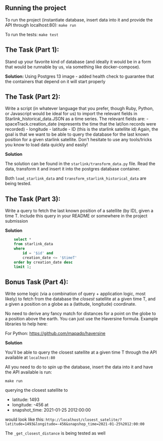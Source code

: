 ## Running the project

To run the project (instantiate database, insert data into it and provide the API through localhost:80):
`make run`

To run the tests:
`make test`

## The Task (Part 1):

Stand up your favorite kind of database (and ideally it would be in a form that would be runnable by us, via something like docker-compose).

**Solution:**
Using Postgres 13 image - added health check to guarantee that the containers that depend on it will start properly

## The Task (Part 2):

Write a script (in whatever language that you prefer, though Ruby, Python, or Javascript would be ideal for us) to import the relevant fields in Starlink_historical_data.JSON as a time series. The relevant fields are:
    - spaceTrack.creation_date (represents the time that the lat/lon records were recorded)
    - longitude
    - latitude
    - ID (this is the starlink satellite id)
Again, the goal is that we want to be able to query the database for the last known position for a given starlink satellite.
Don't hesitate to use any tools/tricks you know to load data quickly and easily!

**Solution**

The solution can be found in the `starlink/transform_data.py` file. Read the data, transform it and insert it into the postgres database container.

Both `load_starlink_data` and `transform_starlink_historical_data` are being tested.

## The Task (Part 3):

Write a query to fetch the last known position of a satellite (by ID), given a time T. Include this query in your README or somewhere in the project submission

**Solution**

```sql
    select * 
    from starlink_data 
    where 
        id = '$id' and 
        creation_date <= '$timeT'
    order by creation_date desc 
    limit 1;
```

## Bonus Task (Part 4):

Write some logic (via a combination of query + application logic, most likely) to fetch from the database the _closest_ satellite at a given time T, and a given a position on a globe as a (latitude, longitude) coordinate.

No need to derive any fancy match for distances for a point on the globe to a position above the earth. You can just use the Haversine formula. Example libraries to help here:

For Python: https://github.com/mapado/haversine

**Solution**

You'll be able to query the closest satellite at a given time T through the API available at `localhost:80`

All you need to do to spin up the database, insert the data into it and have the API available is run:

`make run`

querying the closest satellite to 
- latitude: 1493
- longitude: -456
at
- snapshot_time: 2021-01-25 2012:00:00

would look like this:
`http://localhost/closest_satelite/?latitude=1493&longitude=-456&snapshop_time=2021-01-25%2012:00:00`

The `_get_closest_distance` is being tested as well
